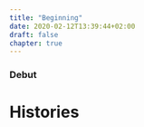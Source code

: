 ```yaml
---
title: "Beginning"
date: 2020-02-12T13:39:44+02:00
draft: false
chapter: true
---
```


### Debut

# Histories
